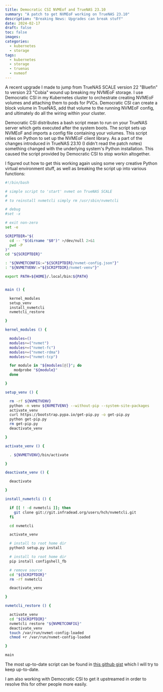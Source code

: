 ```yaml
---
title: Democratic CSI NVMEof and TrueNAS 23.10
summary: "A patch to get NVMEoF working on TrueNAS 23.10"
description: "Breaking News: Upgrades can break stuff"
date: 2024-02-17
draft: false
toc: false
images:
categories:
  - kubernetes
  - storage
tags:
  - kubernetes
  - storage
  - truenas
  - nvmeof
---
```


A recent upgrade I made to jump from TrueNAS SCALE version 22 "Bluefin" to version 23 "Cobia" wound up breaking my NVMEoF storage. I use Democratic CSI in my Kubernetes cluster to orchestrate creating NVMEoF volumes and attaching them to pods for PVCs. Democratic CSI can create a block volume in TrueNAS, add that volume to the running NVMEoF config, and ultimately do all the wiring within your cluster.

Democratic CSI distributes a bash script mean to run on your TrueNAS server which gets executed after the system boots. The script sets up NVMEoF and imports a config file containing your volumes. This script relies on Python to set up the NVMEoF client library. As a part of the changes introduced in TrueNAS 23.10 (I didn't read the patch notes) something changed with the underlying system's Python installation. This caused the script provided by Democratic CSI to stop workin altogether.

I figured out how to get this working again using some very creative Python virtual environment stuff, as well as breaking the script up into various functions:

```bash
#!/bin/bash

# simple script to 'start' nvmet on TrueNAS SCALE
#
# to reinstall nvmetcli simply rm /usr/sbin/nvmetcli

# debug
#set -x

# exit non-zero
set -e

SCRIPTDIR="$(
  cd -- "$(dirname "$0")" >/dev/null 2>&1
  pwd -P
)"
cd "${SCRIPTDIR}"

: "${NVMETCONFIG:="${SCRIPTDIR}/nvmet-config.json"}"
: "${NVMETVENV:="${SCRIPTDIR}/nvmet-venv"}"

export PATH=${HOME}/.local/bin:${PATH}


main () {

  kernel_modules
  setup_venv
  install_nvmetcli
  nvmetcli_restore

}

kernel_modules () {

  modules=()
  modules+=("nvmet")
  modules+=("nvmet-fc")
  modules+=("nvmet-rdma")
  modules+=("nvmet-tcp")

  for module in "${modules[@]}"; do
    modprobe "${module}"
  done

}

setup_venv () {

  rm -rf ${NVMETVENV}
  python -m venv ${NVMETVENV} --without-pip --system-site-packages
  activate_venv
  curl https://bootstrap.pypa.io/get-pip.py -o get-pip.py
  python get-pip.py
  rm get-pip.py
  deactivate_venv

}

activate_venv () {

  . ${NVMETVENV}/bin/activate

}

deactivate_venv () {

  deactivate

}

install_nvmetcli () {

  if [[ ! -d nvmetcli ]]; then
    git clone git://git.infradead.org/users/hch/nvmetcli.git
  fi

  cd nvmetcli

  activate_venv

  # install to root home dir
  python3 setup.py install

  # install to root home dir
  pip install configshell_fb

  # remove source
  cd "${SCRIPTDIR}"
  rm -rf nvmetcli

  deactivate_venv

}

nvmetcli_restore () {

  activate_venv
  cd "${SCRIPTDIR}"
  nvmetcli restore "${NVMETCONFIG}"
  deactivate_venv
  touch /var/run/nvmet-config-loaded
  chmod +r /var/run/nvmet-config-loaded

}

main
```

The most up-to-date script can be found in [this github gist](https://gist.github.com/crutonjohn/9fa0bb368149cff189fa2ae89021a9e8) which I will try to keep up-to-date.

I am also working with Democratic CSI to get it upstreamed in order to resolve this for other people more easily.

